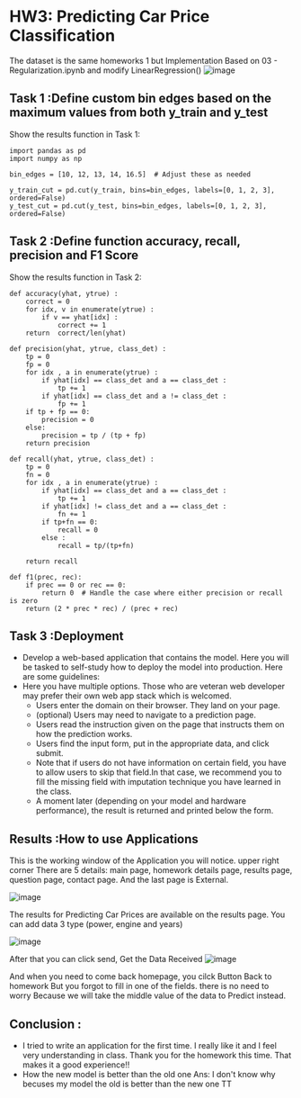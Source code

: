 # HW3: Predicting Car Price Classification
The dataset is the same homeworks 1 but Implementation Based on 03 - Regularization.ipynb and modify LinearRegression()
![image](https://github.com/Tonpattra/Machine-Learning/assets/89975216/fbdf466b-0b33-4c6b-a244-c57194895dfe)

## Task 1 :Define custom bin edges based on the maximum values from both y_train and y_test
Show the results function in Task 1:
```
import pandas as pd
import numpy as np

bin_edges = [10, 12, 13, 14, 16.5]  # Adjust these as needed

y_train_cut = pd.cut(y_train, bins=bin_edges, labels=[0, 1, 2, 3], ordered=False)
y_test_cut = pd.cut(y_test, bins=bin_edges, labels=[0, 1, 2, 3], ordered=False)

```
## Task 2 :Define function accuracy, recall, precision and F1 Score
Show the results function in Task 2:
```
def accuracy(yhat, ytrue) :
    correct = 0
    for idx, v in enumerate(ytrue) :
        if v == yhat[idx] :
            correct += 1
    return  correct/len(yhat)   
```
```
def precision(yhat, ytrue, class_det) :
    tp = 0
    fp = 0
    for idx , a in enumerate(ytrue) :
        if yhat[idx] == class_det and a == class_det :
            tp += 1
        if yhat[idx] == class_det and a != class_det :
            fp += 1
    if tp + fp == 0:
        precision = 0
    else:
        precision = tp / (tp + fp)        
    return precision
```
```
def recall(yhat, ytrue, class_det) :
    tp = 0
    fn = 0
    for idx , a in enumerate(ytrue) :
        if yhat[idx] == class_det and a == class_det :
            tp += 1
        if yhat[idx] != class_det and a == class_det :
            fn += 1
        if tp+fn == 0:
            recall = 0
        else :
            recall = tp/(tp+fn)

    return recall
```
``` 
def f1(prec, rec):
    if prec == 0 or rec == 0:
        return 0  # Handle the case where either precision or recall is zero
    return (2 * prec * rec) / (prec + rec)   
 ```

## Task 3 :Deployment 
- Develop a web-based application that contains the model. Here you will be tasked to self-study how to deploy the model into production. Here are some guidelines:
- Here you have multiple options. Those who are veteran web developer may prefer their own web app
stack which is welcomed.
  - Users enter the domain on their browser. They land on your page.
  - (optional) Users may need to navigate to a prediction page.
  - Users read the instruction given on the page that instructs them on how the prediction works.
  - Users find the input form, put in the appropriate data, and click submit.
  - Note that if users do not have information on certain field, you have to allow users to skip that field.In that case, we recommend you to fill the missing field with imputation technique you have learned in the class.
  - A moment later (depending on your model and hardware performance), the result is returned and
printed below the form.

## Results :How to use Applications
This is the working window of the Application you will notice. upper right corner There are 5 details: main page, homework details page, results page, question page, contact page. And the last page is External.

![image](https://github.com/Tonpattra/Machine-Learning/assets/89975216/787550fc-08df-4786-bdab-2bf91f4bfdbf)

The results for Predicting Car Prices are available on the results page.
You can add data 3 type (power, engine and years)

![image](https://github.com/Tonpattra/Machine-Learning/assets/89975216/31abbfa9-d2f2-423b-b62b-32b4267619d7)

After that you can click send, Get the Data Received
![image](https://github.com/Tonpattra/Machine-Learning/edit/main/Homework/HW3_App_Predicting%20Car%20Price_Classification/result.png)

And when you need to come back homepage, you cilck Button Back to homework
But you forgot to fill in one of the fields. there is no need to worry Because we will take the middle value of the data to Predict instead.

## Conclusion :
- I tried to write an application for the first time. I really like it and I feel very understanding in class. Thank you for the homework this time. That makes it a good experience!!
- How the new model is better than the old one Ans: I don't know why becuses my model the old is better than the new one TT


